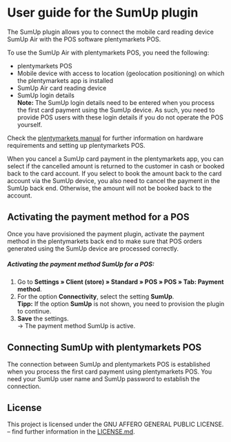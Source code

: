# User guide for the SumUp plugin

The SumUp plugin allows you to connect the mobile card reading device SumUp Air with the POS software plentymarkets POS.

To use the SumUp Air with plentymarkets POS, you need the following:

* plentymarkets POS
* Mobile device with access to location (geolocation positioning) on which the plentymarkets app is installed
* SumUp Air card reading device
* SumUp login details<br />
__**Note:**__ The SumUp login details need to be entered when you process the first card payment using the SumUp device. As such, you need to provide POS users with these login details if you do not operate the POS yourself.

Check the [plentymarkets manual](https://knowledge.plentymarkets.com/en/omni-channel/pos/integrating-plentymarkets-pos) for further information on hardware requirements and setting up plentymarkets POS.

<div class="alert alert-warning" role="alert">
When you cancel a SumUp card payment in the plentymarkets app, you can select if the cancelled amount is returned to the customer in cash or booked back to the card account. If you select to book the amount back to the card account via the SumUp device, you also need to cancel the payment in the SumUp back end. Otherwise, the amount will not be booked back to the account.
</div>

<div class="container-toc"></div>

## Activating the payment method for a POS

Once you have provisioned the payment plugin, activate the payment method in the plentymarkets back end to make sure that POS orders generated using the SumUp device are processed correctly.

##### Activating the payment method SumUp for a POS:

1. Go to **Settings » Client (store) » Standard » POS » POS » Tab: Payment method**.
2. For the option **Connectivity**, select the setting **SumUp**. <br />
**__Tipp:__** If the option **SumUp** is not shown, you need to provision the plugin to continue.
3. **Save** the settings.<br />
→ The payment method SumUp is active.

## Connecting SumUp with plentymarkets POS

The connection between SumUp and plentymarkets POS is established when you process the first card payment using plentymarkets POS. You need your SumUp user name and SumUp password to establish the connection.

## License

This project is licensed under the GNU AFFERO GENERAL PUBLIC LICENSE. – find further information in the [LICENSE.md](https://github.com/plentymarkets/plugin-etsy/blob/master/LICENSE.md).
